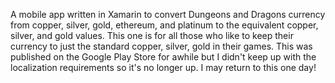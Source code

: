 A mobile app written in Xamarin to convert Dungeons and Dragons currency from copper, silver, gold, ethereum, and platinum to the equivalent copper, silver, and gold values. This one is for all those who like to keep their currency to just the standard copper, silver, gold in their games. This was published on the Google Play Store for awhile but I didn't keep up with the localization requirements so it's no longer up. I may return to this one day! 

